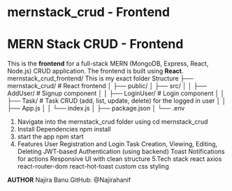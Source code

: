 # mernstack_crud - Frontend
# MERN Stack CRUD - Frontend

This is the **frontend** for a full-stack MERN (MongoDB, Express, React, Node.js) CRUD application. The frontend is built using **React**.
mernstack_crud_frontend/
This is my exact folder Structure
├── mernstack_crud/ # React frontend
│ ├── public/
│ ├── src/
│ │ ├── AddUser/ # Signup component
│ │ ├── LoginUser/ # Login component
│ │ ├── Task/ # Task CRUD (add, list, update, delete) for the logged in user
│ │ ├── App.js
│ │ └── index.js
│ ├── package.json
│ └── .env

1. Navigate into the  mernstack_crud folder using
     cd  mernstack_crud
2. Install Dependencies
   npm install
3. start the app
   npm start
4. Features
   User Registration and Login
   Task Creation, Viewing, Editing, Deleting
   JWT-based Authentication (using backend)
   Toast Notifications for actions
   Responsive UI with clean structure
5.Tech stack
react axios react-router-dom react-hot-toast custom css styling

**AUTHOR**
Najira Banu
GitHub: @Najirahanif
